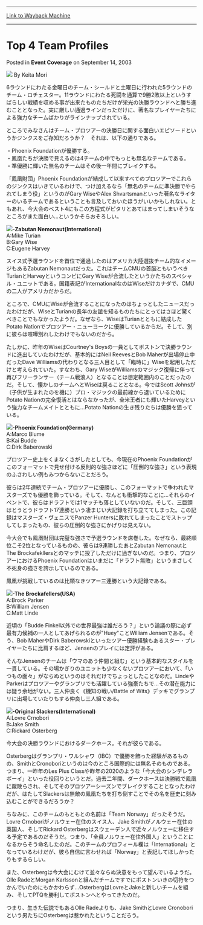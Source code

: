 
---
[Link to Wayback Machine](https://web.archive.org/web/20220818180825/https://magic.wizards.com/en/articles/archive/event-coverage/top-4-team-profiles-2003-09-14)

[_metadata_:author]:- "Keita Mori"
[_metadata_:description]:- "6ラウンドにわたる金曜日のチーム・シールドと土曜日に行われた5ラウンドのチーム・ロチェスター。11ラウンドにわたる死闘を通算で9勝2敗以上というすばらしい戦績を収める事が出来たものたちだけが栄光の決勝ラウンドへと勝ち進むこととなった。実に厳しい通過ラインだっただけに、著名なプレイヤーたちによる強力なチームばかりがラインナップされている。ところでみなさんはチーム・プロツアーの決勝日に関する面白いエピソードというかジンクスをご存知だろうか？　それは、以下の通りである。・Phoenix Foundationが優勝する。 ・鳳凰たちが決勝で見えるのは4チームの中でもっとも無名なチームである。 ・準優勝に輝いた無名のチームはその後一年間にブレイクする。「鳳凰財団」Phoenix"
[_metadata_:generator]:- "Drupal 7 (http://drupal.org)"
[_metadata_:node]:- "797106"
[_metadata_:publish_date]:- "2003-09-14"
[_metadata_:source]:- "div-main-content"
[_metadata_:title]:- "Top 4 Team Profiles"
[_metadata_:wayback_capture_timestamp]:- "2022-08-18 18:08:25"
[_metadata_:wayback_raw_url]:- "https://web.archive.org/web/20220818180825id_/https://magic.wizards.com/en/articles/archive/event-coverage/top-4-team-profiles-2003-09-14"
[_metadata_:wayback_url]:- "https://magic.wizards.com/en/articles/archive/event-coverage/top-4-team-profiles-2003-09-14"
---


Top 4 Team Profiles
===================



 Posted in **Event Coverage**
 on September 14, 2003 






![](https://media.magic.wizards.com/styles/auth_small/public/images/person/authorpic_KeitaMori.jpg)
By Keita Mori











6ラウンドにわたる金曜日のチーム・シールドと土曜日に行われた5ラウンドのチーム・ロチェスター。11ラウンドにわたる死闘を通算で9勝2敗以上というすばらしい戦績を収める事が出来たものたちだけが栄光の決勝ラウンドへと勝ち進むこととなった。実に厳しい通過ラインだっただけに、著名なプレイヤーたちによる強力なチームばかりがラインナップされている。

ところでみなさんはチーム・プロツアーの決勝日に関する面白いエピソードというかジンクスをご存知だろうか？　それは、以下の通りである。

・Phoenix Foundationが優勝する。  
 ・鳳凰たちが決勝で見えるのは4チームの中でもっとも無名なチームである。  
 ・準優勝に輝いた無名のチームはその後一年間にブレイクする。

「鳳凰財団」Phoenix Foundationが結成して以来すべてのプロツアーでこれらのジンクスはいきているわけで、つけ加えるなら「無名のチームに準決勝でやられてしまう役」というのがGary WiseやAlex Shvartsmanといった著名なライターのいるチームであるということも言及しておいたほうがいいかもしれない。ともあれ、今大会のベスト4にもこの方程式がピタリとあてはまってしまいそうなところがまた面白い...というかそらおそろしい。

![](https://media.magic.wizards.com/image_legacy_migration/sideboard/images/ptbos03/a812.jpg)**-Zabutan Nemonaut(International)**  
 A:Mike Turian   
 B:Gary Wise  
 C:Eugene Harvey

スイス式予選ラウンドを首位で通過したのはアメリカ大陸選抜チーム的なイメージもあるZabutan Nemonautだった。これはチームCMUの首脳ともいうべきTurianとHarveyというコンビにGary Wiseが合流したというかたちのスペシャル・ユニットである。国籍表記がInternationalなのはWiseだけカナダで、CMUの二人がアメリカだからだ。

ところで、CMUにWiseが合流することになったのはちょっとしたニュースだったわけだが、WiseとTurianの長年の友誼を知るものたちにとってはさほど驚くべきことでもなかったようだ。なぜなら、WiseはTurianとともに結成したPotato Nationでプロツアー・ニューヨークに優勝しているからだ。そして、別に彼らは喧嘩別れしたわけでもないのだから。

たしかに、昨年のWiseはCourtney's Boysの一員としてボストンで決勝ラウンドに進出していたわけだが、基本的にはNeil ReevesとBob Maherが出場停止中だったDave Williamsの代わりとなる三人目として「臨時に」Wiseを起用しただけと考えられていた。すなわち、Gary WiseがWilliamsのマジック復帰に伴って再びフリーランサー（チーム戦浪人）となることは想定範囲内のことだったのだ。そして、懐かしのチームへとWiseは戻ることとなる。今ではScott Johnsが（子供が生まれたのを機に）プロ・マジックの最前線から退いているためにPotato Nationの完全復活とはならなかったが、全米王者にも輝いたHarveyという強力なチームメイトとともに...Potato Nationの生き残りたちは優勝を狙っている。

![](https://media.magic.wizards.com/image_legacy_migration/sideboard/images/ptbos03/a810.jpg)**-Phoenix Foundation(Germany)**  
 A:Marco Blume  
 B:Kai Budde  
 C:Dirk Baberowski

プロツアー史上をくまなくさがしたとしても、今現在のPhoenix Foundationがこのフォーマットで見せ付ける反則的な強さほどに「圧倒的な強さ」という表現のふさわしい例もみつからないことだろう。

彼らは2年連続でチーム・プロツアーに優勝し、このフォーマットで争われたマスターズでも優勝を飾っている。そして、なんとも衝撃的なことに...それらのイベントで、彼らはドラフトでは1マッチも落としていないのだ。そして、三巨頭はとうとうドラフト17連勝という凄まじい大記録を打ち立ててしまった。この記録はマスターズ・ヴェニスでPanzer Huntersに敗れてしまったことでストップしてしまったもの、彼らの圧倒的な強さにかげりは見えない。

今大会でも鳳凰財団は完璧な強さで予選ラウンドを席巻した。なぜなら、最終順位こそ2位となっているものの、彼らは9連勝したあとZabutan NemonautとThe Brockafekllersとのマッチに投了しただけに過ぎないのだ。つまり、プロツアーにおけるPhoenix Foundationはいまだに「ドラフト無敗」というまさしく不死身の強さを誇示しているのである。

鳳凰が挑戦しているのは比類なきツアー三連勝という大記録である。

![](https://media.magic.wizards.com/image_legacy_migration/sideboard/images/ptbos03/a813.jpg)**-The Brockafellers(USA)**  
 A:Brock Parker  
 B:William Jensen  
 C:Matt Linde

近頃の「Budde Finkel以外での世界最強は誰だろう？」という論議の際に必ず最有力候補の一人としてあげられるのが"Huey"ことWilliam Jensenである。そう、Bob MaherやDirk Baberowskiといったツアー優勝経験もあるスター・プレイヤーたちに比肩するほど、Jensenのプレイには定評がある。

そんなJensenのチームは「ウマのあう仲間と組む」という基本的なスタイルを一貫している。その場かぎりのユニットも少なくないプロツアーにおいて、「いつもの面々」がならぬというのはそれだけでちょっとしたことなのだ。LindeやParkerはプロツアーやグランプリでも活躍している強豪たちで...その潜在能力には疑う余地がない。三人仲良く《機知の戦い/Battle of Wits》デッキでグランプリに出場していたりもする仲良し三人組である。

![](https://media.magic.wizards.com/image_legacy_migration/sideboard/images/ptbos03/a814.jpg)**-Original Slackers(International)**  
 A:Lovre Crnobori  
 B:Jake Smith  
 C:Rickard Osterberg

今大会の決勝ラウンドにおけるダークホース。それが彼らである。

Osterbergはグランプリ・ワルシャワ（IBC）で優勝を飾った経験があるものの、SmithとCronoboriというのは今のところ国際的には無名そのものである。つまり、一昨年のLes Plus Classや昨年の2020のような「今大会のシンデレラボーイ」といった役回りというとだ。過去二年間、ダークホースは決勝戦で鳳凰に蹴散らされ、そしてそのプロツアーシーズンでブレイクすることとなったわけだが、はたしてSlackersは無敵の鳳凰たちを打ち倒すことでその名を歴史に刻み込むことができるだろうか？

ちなみに、このチームのもともとの名前は「Team Norway」だったそうだ。Lovre Crnoboriがノルウェー在住のスイス人、Jake Smithがノルウェー在住の英国人、そしてRickard Osterbergはスウェーデン人で近々ノルウェーに移住する予定であるのだそうだ。つまり、「全員ノルウェー在住外国人」ということになるからそう命名したのだ。このチームのプロフィール欄は「International」となっているわけだが、彼ら自信に言わせれば「Norway」と表記してほしかったりもするらしい。

また、Osterbergは今大会にむけて並々ならぬ決意をもって望んでいるようだ。Olle RadeとMorgan Karlssonと組んだチームですでにボストンいきの切符をつかんでいたのにもかかわらず...OsterbergはLovreとJakeと新しいチームを組み、そしてPTQを勝利してボストンへとやってきたのだ。

つまり、生きた伝説でもあるOlle Radeよりも、Jake SmithとLovre Cronoboriという男たちにOsterbergは惹かれたということだろう。







